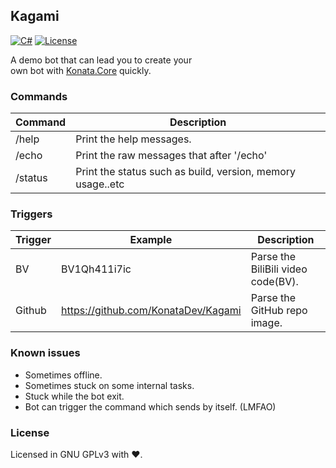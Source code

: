 ## Kagami

[![C#](https://img.shields.io/badge/C%23-9.0-green)](#)
[![License](https://img.shields.io/static/v1?label=LICENSE&message=GNU%20GPLv3&color=lightrey)](./blob/main/LICENSE)

A demo bot that can lead you to create your  
own bot with [Konata.Core](https://github.com/KonataDev/Konata.Core) quickly.

### Commands
| Command | Description |
| ------- | ----------- |
| /help   | Print the help messages. |
| /echo   | Print the raw messages that after '/echo' |
| /status | Print the status such as build, version, memory usage..etc |

### Triggers
| Trigger | Example | Description |
| ------- | ------- | ----------- |
| BV      | BV1Qh411i7ic | Parse the BiliBili video code(BV). |
| Github  | https://github.com/KonataDev/Kagami | Parse the GitHub repo image. |

### Known issues
- Sometimes offline.
- Sometimes stuck on some internal tasks.
- Stuck while the bot exit.
- Bot can trigger the command which sends by itself. (LMFAO)

### License
Licensed in GNU GPLv3 with ❤.